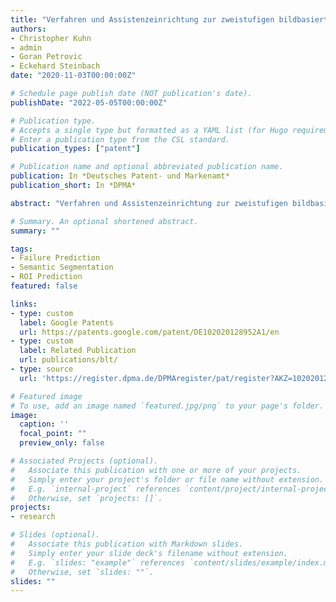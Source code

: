 ```yaml
---
title: "Verfahren und Assistenzeinrichtung zur zweistufigen bildbasierten Szenenerkennung und Kraftfahrzeug"
authors:
- Christopher Kuhn
- admin
- Goran Petrovic
- Eckehard Steinbach
date: "2020-11-03T00:00:00Z"

# Schedule page publish date (NOT publication's date).
publishDate: "2022-05-05T00:00:00Z"

# Publication type.
# Accepts a single type but formatted as a YAML list (for Hugo requirements).
# Enter a publication type from the CSL standard.
publication_types: ["patent"]

# Publication name and optional abbreviated publication name.
publication: In *Deutsches Patent- und Markenamt*
publication_short: In *DPMA*

abstract: "Verfahren und Assistenzeinrichtung zur zweistufigen bildbasierten Szenenerkennung und Kraftfahrzeug"

# Summary. An optional shortened abstract.
summary: ""

tags:
- Failure Prediction
- Semantic Segmentation
- ROI Prediction
featured: false

links:
- type: custom
  label: Google Patents
  url: https://patents.google.com/patent/DE102020128952A1/en
- type: custom
  label: Related Publication
  url: publications/blt/
- type: source
  url: 'https://register.dpma.de/DPMAregister/pat/register?AKZ=1020201289529'

# Featured image
# To use, add an image named `featured.jpg/png` to your page's folder.
image:
  caption: ''
  focal_point: ""
  preview_only: false

# Associated Projects (optional).
#   Associate this publication with one or more of your projects.
#   Simply enter your project's folder or file name without extension.
#   E.g. `internal-project` references `content/project/internal-project/index.md`.
#   Otherwise, set `projects: []`.
projects:
- research

# Slides (optional).
#   Associate this publication with Markdown slides.
#   Simply enter your slide deck's filename without extension.
#   E.g. `slides: "example"` references `content/slides/example/index.md`.
#   Otherwise, set `slides: ""`.
slides: ""
---
```

